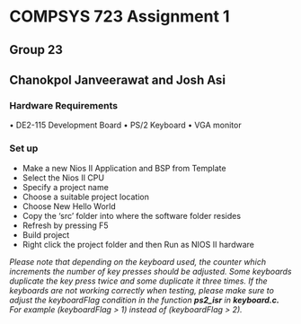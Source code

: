 # COMPSYS 723 Assignment 1
## Group 23
## Chanokpol Janveerawat and Josh Asi

### Hardware Requirements
• DE2-115 Development Board
• PS/2 Keyboard
• VGA monitor

### Set up
- Make a new Nios II Application and BSP from Template
- Select the Nios II CPU 
- Specify a project name
- Choose a suitable project location
- Choose New Hello World
- Copy the ‘src’ folder into where the software folder resides
- Refresh by pressing F5
- Build project
- Right click the project folder and then Run as NIOS II hardware

_Please note that depending on the keyboard used, the counter which increments the number of key presses should be adjusted. Some keyboards duplicate the key press twice and some duplicate it three times. If the keyboards are not working correctly when testing, please make sure to adjust the keyboardFlag condition in the function **ps2_isr** in **keyboard.c.** For example (keyboardFlag > 1) instead of (keyboardFlag > 2)._
